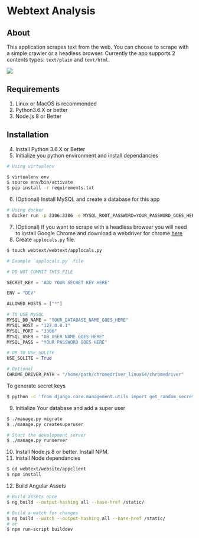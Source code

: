 # Webtext Analysis

## About
This application scrapes text from the web. You can choose to scrape with a simple crawler or a headless browser.
Currently the app supports 2 contents types: `text/plain` and `text/html`.

![](https://i.imgur.com/rt4tnEDh.jpg)

## Requirements
1. Linux or MacOS is recommended
2. Python3.6.X or better
3. Node.js 8 or Better

## Installation
4. Install Python 3.6.X or Better
5. Initialize you python environment and install dependancies
```bash
# Using virtualenv

$ virtualenv env
$ source env/bin/activate
$ pip install -r requirements.txt
```
6. (Optional) Install MySQL and create a database for this app
```bash
# Using docker
$ docker run -p 3306:3306 -e MYSQL_ROOT_PASSWORD=YOUR_PASSWORD_GOES_HERE -v /tmp:/tmp --name YOUR_DATABASE_NAME_GOES_HERE -d mysql --default-authentication-plugin=mysql_native_password
```
7. (Optional) If you want to scrape with a headless browser you will need to install Google Chrome and download a webdriver for chrome [here](https://sites.google.com/a/chromium.org/chromedriver/downloads)
8. Create `applocals.py` file.
```bash
$ touch webtext/webtext/applocals.py
```

```python
# Example `applocals.py` file

# DO NOT COMMIT THIS FILE

SECRET_KEY = 'ADD YOUR SECRET KEY HERE'

ENV = "DEV"

ALLOWED_HOSTS = ["*"]

# TO USE MySQL
MYSQL_DB_NAME = "YOUR_DATABASE_NAME_GOES_HERE"
MYSQL_HOST = "127.0.0.1"
MYSQL_PORT = "3306"
MYSQL_USER = "DB USER NAME GOES HERE"
MYSQL_PASS = "YOUR PASSWORD GOES HERE"

# OR TO USE SQLITE
USE_SQLITE = True

# Optional
CHROME_DRIVER_PATH = "/home/path/chromedriver_linux64/chromedriver"
```
To generate secret keys
```bash
$ python -c 'from django.core.management.utils import get_random_secret_key; print(get_random_secret_key())'
```
9. Initialize Your database and add a super user
```bash
$ ./manage.py migrate
$ ./manage.py createsuperuser

# Start the development server
$ ./manage.py runserver
```
10. Install Node.js 8 or better. Install NPM.
11. Install Node dependancies
```bash
$ cd webtext/website/appclient
$ npm install
```
12. Build Angular Assets
```bash
# Build assets once
$ ng build --output-hashing all --base-href /static/

# Build a watch for changes
$ ng build --watch --output-hashing all --base-href /static/
# or
$ npm run-script builddev
```